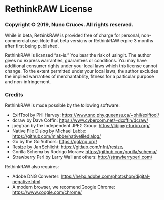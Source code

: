 # RethinkRAW License

### Copyright © 2019, Nuno Cruces. All rights reserved.

While in beta, RethinkRAW is provided free of charge for personal, non-commercial use.
Note that beta versions or RethinkRAW expire 3 months after first being published.

RethinkRAW is licensed “as-is.” You bear the risk of using it.
The author gives no express warranties, guarantees or conditions.
You may have additional consumer rights under your local laws which this license cannot change.
To the extent permitted under your local laws,
the author excludes the implied warranties of merchantability,
fitness for a particular purpose and non-infringement.

### Credits

RethinkRAW is made possible by the following software:

* ExifTool by Phil Harvey: https://www.sno.phy.queensu.ca/~phil/exiftool/
* dcraw by Dave Coffin: https://www.cybercom.net/~dcoffin/dcraw/
* jpegtran by the Independent JPEG Group: https://libjpeg-turbo.org/
* Native File Dialog by Michael Labbe: https://github.com/mlabbe/nativefiledialog/
* Go by the Go Authors: https://golang.org/
* Resize by Jan Schlicht: https://github.com/nfnt/resize/
* Gorilla Schema by Rodrigo Moraes: https://github.com/gorilla/schema/
* Strawberry Perl by Larry Wall and others: http://strawberryperl.com/

RethinkRAW also requires:

* Adobe DNG Converter: https://helpx.adobe.com/photoshop/digital-negative.html
* A modern browser, we recomend Google Chrome: https://www.google.com/chrome/